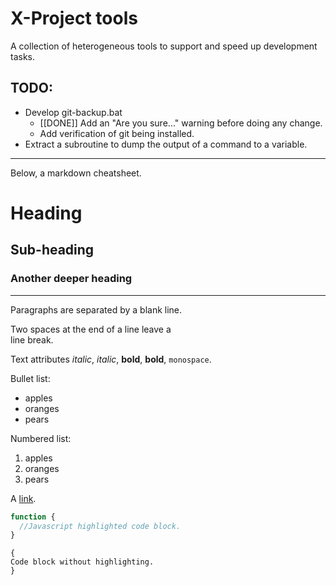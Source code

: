 X-Project tools
===============
A collection of heterogeneous tools to support and speed up development tasks.

TODO:
-----

  * Develop git-backup.bat
    * [[DONE]] Add an "Are you sure..." warning before doing any change.
    * Add verification of git being installed.
  * Extract a subroutine to dump the output of a command to a variable.

---
Below, a markdown cheatsheet.

Heading
=======
Sub-heading
-----------
### Another deeper heading

---

Paragraphs are separated
by a blank line.

Two spaces at the end of a line leave a  
line break.

Text attributes _italic_, *italic*, __bold__, **bold**, `monospace`.

Bullet list:

  * apples
  * oranges
  * pears

Numbered list:

  1. apples
  2. oranges
  3. pears

A [link](http://example.com).

```javascript
function {
  //Javascript highlighted code block.
}
```

    {
    Code block without highlighting.
    }
